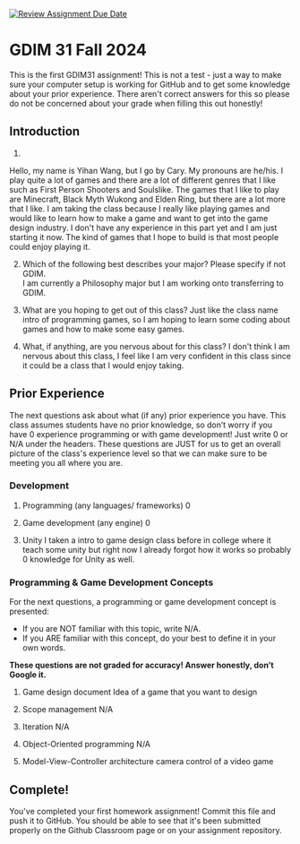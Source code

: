 [![Review Assignment Due Date](https://classroom.github.com/assets/deadline-readme-button-22041afd0340ce965d47ae6ef1cefeee28c7c493a6346c4f15d667ab976d596c.svg)](https://classroom.github.com/a/POQdLnh2)
# GDIM 31 Fall 2024

This is the first GDIM31 assignment! This is not a test - just a way to make sure your computer setup is working for GitHub and to get some knowledge about your prior experience. There aren't correct answers for this so please do not be concerned about your grade when filling this out honestly!

## Introduction

1.
Hello, my name is Yihan Wang, but I go by Cary. My pronouns are he/his. I play quite a lot of games and there are a lot of different genres that I like such as First Person Shooters and Soulslike. The games that I like to play are Minecraft, Black Myth Wukong and Elden Ring, but there are a lot more that I like. I am taking the class because I really like playing games and would like to learn how to make a game and want to get into the game design industry. I don't have any experience in this part yet and I am just starting it now. The kind of games that I hope to build is that most people could enjoy playing it.

2. Which of the following best describes your major? Please specify if not GDIM.  
I am currently a Philosophy major but I am working onto transferring to GDIM.

3. What are you hoping to get out of this class?
Just like the class name intro of programming games, so I am hoping to learn some coding about games and how to make some easy games.

4. What, if anything, are you nervous about for this class?
I don't think I am nervous about this class, I feel like I am very confident in this class since it could be a class that I would enjoy taking.

## Prior Experience

The next questions ask about what (if any) prior experience you have. This class assumes students have no prior knowledge, so don’t worry if you have 0 experience programming or with game development! Just write 0 or N/A under the headers. These questions are JUST for us to get an overall picture of the class's experience level so that we can make sure to be meeting you all where you are.

### Development

1. Programming (any languages/ frameworks)
0

2. Game development (any engine)
0

3. Unity
I taken a intro to game design class before in college where it teach some unity but right now I already forgot how it works so probably 0 knowledge for Unity as well.

### Programming & Game Development Concepts

For the next questions, a programming or game development concept is presented:

 - If you are NOT familiar with this topic, write N/A.
 - If you ARE familiar with this concept, do your best to define it in your own words.

**These questions are not graded for accuracy! Answer honestly, don’t Google it.**

1. Game design document
Idea of a game that you want to design

2. Scope management
N/A

3. Iteration
N/A

4. Object-Oriented programming
N/A

5. Model-View-Controller architecture
camera control of a video game

## Complete!

You've completed your first homework assignment! Commit this file and push it to GitHub. You should be able to see that it's been submitted properly on the Github Classroom page or on your assignment repository.
